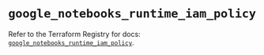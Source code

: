 # `google_notebooks_runtime_iam_policy`

Refer to the Terraform Registry for docs: [`google_notebooks_runtime_iam_policy`](https://registry.terraform.io/providers/hashicorp/google-beta/5.43.0/docs/resources/google_notebooks_runtime_iam_policy).
